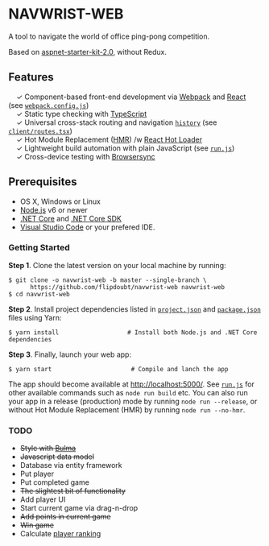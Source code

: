 NAVWRIST-WEB
==================

A tool to navigate the world of office ping-pong competition.

Based on [aspnet-starter-kit-2.0](https://github.com/Luteceo/aspnet-starter-kit-2.0), without Redux.

## Features

&nbsp; &nbsp; ✓ Component-based front-end development via [Webpack](https://webpack.github.io/) and [React](https://facebook.github.io/react) (see [`webpack.config.js`](webpack.config.js))  
&nbsp; &nbsp; ✓ Static type checking with [TypeScript](https://www.typescriptlang.org)  
&nbsp; &nbsp; ✓ Universal cross-stack routing and navigation [`history`](https://github.com/ReactJSTraining/history) (see [`client/routes.tsx`](client/routes.tsx))  
&nbsp; &nbsp; ✓ Hot Module Replacement ([HMR](https://webpack.github.io/docs/hot-module-replacement.html)) /w [React Hot Loader](http://gaearon.github.io/react-hot-loader/)  
&nbsp; &nbsp; ✓ Lightweight build automation with plain JavaScript (see [`run.js`](run.js))  
&nbsp; &nbsp; ✓ Cross-device testing with [Browsersync](https://browsersync.io/)

## Prerequisites

* OS X, Windows or Linux
* [Node.js](https://nodejs.org) v6 or newer
* [.NET Core](https://www.microsoft.com/net/core) and [.NET Core SDK](https://www.microsoft.com/net/core)
* [Visual Studio Code](https://code.visualstudio.com/) or your prefered IDE.

### Getting Started

**Step 1**. Clone the latest version on your local machine by running:

```shell
$ git clone -o navwrist-web -b master --single-branch \
      https://github.com/flipdoubt/navwrist-web navwrist-web
$ cd navwrist-web
```

**Step 2**. Install project dependencies listed in [`project.json`](server/project.json) and
[`package.json`](package.json) files using Yarn:

```shell
$ yarn install                   # Install both Node.js and .NET Core dependencies
```

**Step 3**. Finally, launch your web app:

```shell
$ yarn start                      # Compile and lanch the app
```

The app should become available at [http://localhost:5000/](http://localhost:5000/).
See [`run.js`](run.js) for other available commands such as `node run build` etc.
You can also run your app in a release (production) mode by running `node run --release`, or without
Hot Module Replacement (HMR) by running `node run --no-hmr`.

### TODO
* ~~Style with [Bulma](https://bulma.io/)~~
* ~~Javascript data model~~
* Database via entity framework
* Put player
* Put completed game
* ~~The slightest bit of functionality~~
* Add player UI
* Start current game via drag-n-drop
* ~~Add points in current game~~
* ~~Win game~~
* Calculate [player ranking](https://www.teamusa.org/usa-table-tennis/ratings/rating-system)
